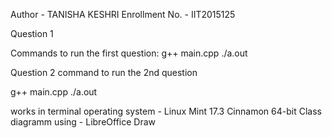 Author - TANISHA KESHRI
Enrollment No. - IIT2015125 

Question 1

Commands to run the first question:
  g++ main.cpp
  ./a.out
  
Question 2
command to run the 2nd question

g++ main.cpp
./a.out

works in terminal 
operating system - Linux Mint 17.3 Cinnamon 64-bit
Class diagramm using - LibreOffice Draw 



